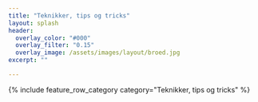 ```yaml
---
title: "Teknikker, tips og tricks"
layout: splash
header:
  overlay_color: "#000"
  overlay_filter: "0.15"
  overlay_image: /assets/images/layout/broed.jpg
excerpt: ""

---
```


{% include feature_row_category category="Teknikker, tips og tricks" %}

<!--
{% include feature_row id="feature_row2" type="left" %}

{% include feature_row id="feature_row3" type="right" %}

{% include feature_row id="feature_row4" type="center" %}

-->
